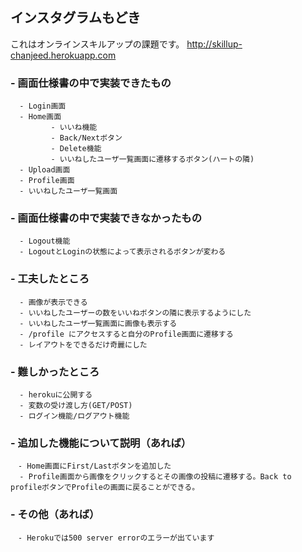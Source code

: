 ## インスタグラムもどき

これはオンラインスキルアップの課題です。
http://skillup-chanjeed.herokuapp.com

### - 画面仕様書の中で実装できたもの
      - Login画面
      - Home画面
             - いいね機能
             - Back/Nextボタン
             - Delete機能
             - いいねしたユーザ一覧画面に遷移するボタン(ハートの隣)
      - Upload画面
      - Profile画面
      - いいねしたユーザ一覧画面

### - 画面仕様書の中で実装できなかったもの
      - Logout機能
      - LogoutとLoginの状態によって表示されるボタンが変わる
      
### - 工夫したところ 
      - 画像が表示できる
      - いいねしたユーザーの数をいいねボタンの隣に表示するようにした
      - いいねしたユーザ一覧画面に画像も表示する
      - /profile にアクセスすると自分のProfile画面に遷移する
      - レイアウトをできるだけ奇麗にした
      
### - 難しかったところ 
      - herokuに公開する
      - 変数の受け渡し方(GET/POST)
      - ログイン機能/ログアウト機能

### - 追加した機能について説明（あれば）
    　- Home画面にFirst/Lastボタンを追加した
      - Profile画面から画像をクリックするとその画像の投稿に遷移する。Back to profileボタンでProfileの画面に戻ることができる。

### - その他（あれば）
    　- Herokuでは500 server errorのエラーが出ています
